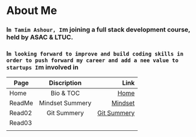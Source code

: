 
# About Me
### I`m Tamim Ashour, I`m joining a full stack development course, held by ASAC & LTUC.
### I`m looking forward to improve and build coding skills in order to push forward my career and add a nee value to startups I`m involved in

| Page  |     Discription     |  Link                  |
|----------|:-------------:   |------:    |
| Home     |  Bio & TOC       | [Home](homepage.md)    |
| ReadMe   |  Mindset Summery | [Mindset](ReadMe.md)   |
| Read02   | Git Summery      | [Git Summery](Read02)  |
| Read03   |                  |                        |
|          |                  |                        |
